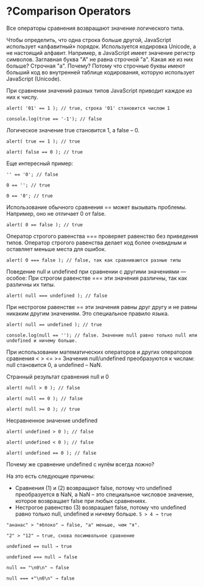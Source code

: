 # ?Comparison Operators

Все операторы сравнения возвращают значение логического типа.

Чтобы определить, что одна строка больше другой, JavaScript использует «алфавитный»  порядок.  Используется кодировка Unicode, а не настоящий алфавит. Например, в JavaScript имеет значение регистр символов. Заглавная буква "A" не равна строчной "a". Какая же из них больше? Строчная "a". Почему? Потому что строчные буквы имеют больший код во внутренней таблице кодирования, которую использует JavaScript (Unicode). 

При сравнении значений разных типов JavaScript приводит каждое из них к числу.

```alert( '01' == 1 ); // true, строка '01' становится числом 1```

```console.log(true == '-1'); // false```

Логическое значение true становится 1, а false – 0.

```alert( true == 1 ); // true```

```alert( false == 0 ); // true```

Еще интересный пример:

```'' == '0'; // false```

```0 == ''; // true```

```0 == '0'; // true```

Использование обычного сравнения == может вызывать проблемы. Например, оно не отличает 0 от false.

```alert( 0 == false ); // true```

Оператор строгого равенства === проверяет равенство без приведения типов. Оператор строгого равенства делает код более очевидным и оставляет меньше места для ошибок.

```alert( 0 === false ); // false, так как сравниваются разные типы```

Поведение null и undefined при сравнении с другими значениями — особое:
При строгом равенстве === эти значения различны, так как различны их типы.

```alert( null === undefined ); // false```

При нестрогом равенстве == эти значения равны друг другу и не равны никаким другим значениям. Это специальное правило языка.

```alert( null == undefined ); // true```

```console.log(null == ''); // false. Значение null равно только null или undefined и ничему больше.```

При использовании математических операторов и других операторов сравнения < > <= >=
Значения null/undefined преобразуются к числам: null становится 0, а undefined – NaN.

Странный результат сравнения null и 0

```alert( null > 0 ); // false```

```alert( null == 0 ); // false```

```alert( null >= 0 ); // true```

Несравненное значение undefined

```alert( undefined > 0 ); // false```

```alert( undefined < 0 ); // false```

```alert( undefined == 0 ); // false```

Почему же сравнение undefined с нулём всегда ложно?

На это есть следующие причины:

* Сравнения (1) и (2) возвращают false, потому что undefined преобразуется в NaN, а NaN – это специальное числовое значение, которое возвращает false при любых сравнениях.
* Нестрогое равенство (3) возвращает false, потому что undefined равно только null, undefined и ничему больше.
```5 > 4 → true```

```"ананас" > "яблоко" → false, "а" меньше, чем "я".```

```"2" > "12" → true, cнова посимвольное сравнение```

```undefined == null → true```

```undefined === null → false```

```null == "\n0\n" → false```

```null === +"\n0\n" → false```
